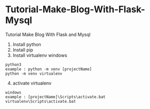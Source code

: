 # Tutorial-Make-Blog-With-Flask-Mysql
Tutorial Make Blog With Flask and Mysql 

1. Install python
2. Install pip
3. Install virtualenv windows
```
python3
example : python -m venv [projectName]
python -m venv virtualenv
```
4. activate virtualenv 
```
windows
example : [projectName]\Scripts\activate.bat
virtualenv\Scripts\activate.bat
```

